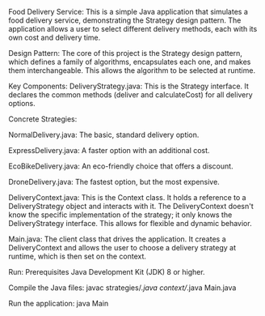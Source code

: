 Food Delivery Service:
This is a simple Java application that simulates a food delivery service, demonstrating the Strategy design pattern. The application allows a user to select different delivery methods, each with its own cost and delivery time.

Design Pattern:
The core of this project is the Strategy design pattern, which defines a family of algorithms, encapsulates each one, and makes them interchangeable. This allows the algorithm to be selected at runtime.

Key Components:
DeliveryStrategy.java: This is the Strategy interface. It declares the common methods (deliver and calculateCost) for all delivery options.

Concrete Strategies:

NormalDelivery.java: The basic, standard delivery option.

ExpressDelivery.java: A faster option with an additional cost.

EcoBikeDelivery.java: An eco-friendly choice that offers a discount.

DroneDelivery.java: The fastest option, but the most expensive.

DeliveryContext.java: This is the Context class. It holds a reference to a DeliveryStrategy object and interacts with it. The DeliveryContext doesn't know the specific implementation of the strategy; it only knows the DeliveryStrategy interface. This allows for flexible and dynamic behavior.

Main.java: The client class that drives the application. It creates a DeliveryContext and allows the user to choose a delivery strategy at runtime, which is then set on the context.

Run:
Prerequisites
Java Development Kit (JDK) 8 or higher.

Compile the Java files:
javac strategies/*.java context/*.java Main.java

Run the application:
java Main
